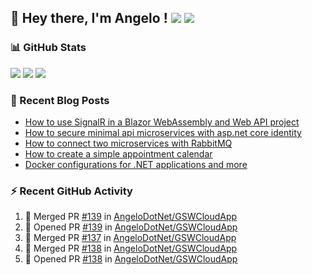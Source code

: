 ## 👋 Hey there, I'm Angelo ! ![](https://img.shields.io/badge/Intel-Core_i5_12th-0071C5?style=for-the-badge&logo=intel&logoColor=white) <a href="https://www.buymeacoffee.com/angelodotnet" target="_blank"><img src="https://img.shields.io/badge/Buy%20Me%20A%20Coffee-FFDD00.svg?style=for-the-badge&logo=Buy-Me-A-Coffee&logoColor=black"></a>

### 📊 GitHub Stats
![](http://github-profile-summary-cards.vercel.app/api/cards/profile-details?username=angelodotnet&theme=darcula)
![](http://github-profile-summary-cards.vercel.app/api/cards/repos-per-language?username=angelodotnet&theme=dracula)
![](http://github-profile-summary-cards.vercel.app/api/cards/most-commit-language?username=angelodotnet&theme=dracula)
<!--![](http://github-profile-summary-cards.vercel.app/api/cards/stats?username=angelodotnet&theme=dracula)
![](http://github-profile-summary-cards.vercel.app/api/cards/productive-time?username=angelodotnet&theme=dracula&utcOffset=8)-->

### 📝 Recent Blog Posts
<!-- BLOG-POST-LIST:START -->
- [How to use SignalR in a Blazor WebAssembly and Web API project](https://dev.to/angelodotnet/how-to-use-signalr-in-a-blazor-webassembly-and-web-api-project-27cp)
- [How to secure minimal api microservices with asp.net core identity](https://dev.to/angelodotnet/how-to-secure-minimal-api-microservices-with-aspnet-core-identity-2o68)
- [How to connect two microservices with RabbitMQ](https://dev.to/angelodotnet/example-of-microservice-communication-with-rabbitmq-3b2f)
- [How to create a simple appointment calendar](https://dev.to/angelodotnet/example-to-create-a-appointment-calendar-477n)
- [Docker configurations for .NET applications and more](https://dev.to/angelodotnet/docker-configurations-for-net-applications-and-more-1pg8)
<!-- BLOG-POST-LIST:END -->

### ⚡ Recent GitHub Activity

  <!--START_SECTION:activity-->
1. 🎉 Merged PR [#139](https://github.com/AngeloDotNet/GSWCloudApp/pull/139) in [AngeloDotNet/GSWCloudApp](https://github.com/AngeloDotNet/GSWCloudApp)
2. 💪 Opened PR [#139](https://github.com/AngeloDotNet/GSWCloudApp/pull/139) in [AngeloDotNet/GSWCloudApp](https://github.com/AngeloDotNet/GSWCloudApp)
3. 🎉 Merged PR [#137](https://github.com/AngeloDotNet/GSWCloudApp/pull/137) in [AngeloDotNet/GSWCloudApp](https://github.com/AngeloDotNet/GSWCloudApp)
4. 🎉 Merged PR [#138](https://github.com/AngeloDotNet/GSWCloudApp/pull/138) in [AngeloDotNet/GSWCloudApp](https://github.com/AngeloDotNet/GSWCloudApp)
5. 💪 Opened PR [#138](https://github.com/AngeloDotNet/GSWCloudApp/pull/138) in [AngeloDotNet/GSWCloudApp](https://github.com/AngeloDotNet/GSWCloudApp)
<!--END_SECTION:activity-->

